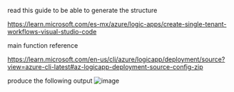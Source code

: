 read this guide to be able to generate the structure 

https://learn.microsoft.com/es-mx/azure/logic-apps/create-single-tenant-workflows-visual-studio-code

main function reference 

https://learn.microsoft.com/en-us/cli/azure/logicapp/deployment/source?view=azure-cli-latest#az-logicapp-deployment-source-config-zip

produce the following output
![image](https://github.com/paying-services/logicapp-standard-workflow/assets/16611331/f448d534-f668-4fbb-9c74-4bfc5a6da9e0)

